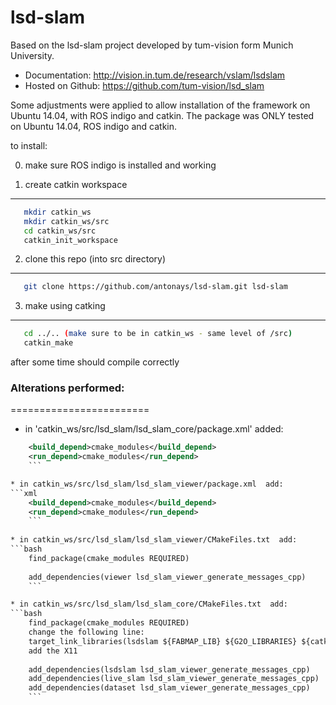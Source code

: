 # lsd-slam


Based on the lsd-slam project developed by tum-vision form Munich University.
* Documentation: http://vision.in.tum.de/research/vslam/lsdslam
* Hosted on Github: https://github.com/tum-vision/lsd_slam

Some adjustments were applied to allow installation of the framework on Ubuntu 14.04, with ROS indigo and catkin.
The package was ONLY tested on Ubuntu 14.04, ROS indigo and catkin.

to install:

0) make sure ROS indigo is installed and working

1) create catkin workspace 
-----------------------------
```bash
   mkdir catkin_ws
   mkdir catkin_ws/src
   cd catkin_ws/src
   catkin_init_workspace
   ```

2) clone this repo (into src directory)
-----------------------------
```bash
   git clone https://github.com/antonays/lsd-slam.git lsd-slam
   ```
   
3) make using catking
-----------------------------
```bash
   cd ../.. (make sure to be in catkin_ws - same level of /src)
   catkin_make
   ```
   
after some time should compile correctly

### Alterations performed:
========================
* in 'catkin_ws/src/lsd_slam/lsd_slam_core/package.xml'  added:
```xml
	<build_depend>cmake_modules</build_depend>
	<run_depend>cmake_modules</run_depend> 
	```

* in catkin_ws/src/lsd_slam/lsd_slam_viewer/package.xml  add:
```xml
	<build_depend>cmake_modules</build_depend>
	<run_depend>cmake_modules</run_depend> 
	```
	
* in catkin_ws/src/lsd_slam/lsd_slam_viewer/CMakeFiles.txt  add:
```bash
	find_package(cmake_modules REQUIRED)
	
	add_dependencies(viewer lsd_slam_viewer_generate_messages_cpp)
	```

* in catkin_ws/src/lsd_slam/lsd_slam_core/CMakeFiles.txt  add:
```bash
	find_package(cmake_modules REQUIRED)
	change the following line:
	target_link_libraries(lsdslam ${FABMAP_LIB} ${G2O_LIBRARIES} ${catkin_LIBRARIES} csparse cxsparse X11) 
	add the X11
	
	add_dependencies(lsdslam lsd_slam_viewer_generate_messages_cpp)
	add_dependencies(live_slam lsd_slam_viewer_generate_messages_cpp)
	add_dependencies(dataset lsd_slam_viewer_generate_messages_cpp)
	```


